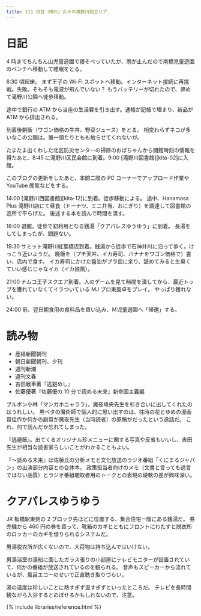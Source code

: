 ```yaml
---
title: 111 日目（晴れ）久々の滝野川西エリア
---
```


# 日記

4 時までちんちん山児童遊園で寝そべっていたが、雨が止んだので南橋児童遊園のベンチへ移動して睡眠をとる。

6:30 頃起床。
まず王子の Wi-Fi スポットへ移動。インターネット接続に再挑戦。失敗。そもそも電波が飛んでいない？
もうバッテリーが切れたので、諦めて滝野川公園へ徒歩移動。

途中で銀行の ATM から当座の生活費を引き出す。通帳が記帳で埋まり、新品が ATM から排出される。

到着後朝飯（ワゴン価格の牛丼、野菜ジュース）をとる。
相変わらずネコが多いなこの公園は。誰一頭たりともも触らせてくれないが。

たまたま出くわした北区防災センターの掃除のおばちゃんから開館時刻の情報を得たあと、8:45 に滝野川区民会館に到着。9:00 [滝野川図書館][kita-02]に入館。

このブログの更新をしたあと、本館二階の PC コーナーでアップロード作業や YouTube 閲覧などをする。

14:00 [滝野川西図書館][kita-12]に到着。徒歩移動による。
途中、Hanamasa Plus 滝野川店にて昼食（ドーナツ、ミニ弁当、おにぎり）を調達して図書館の近所で平らげた。
後述する本を読んで時間を潰す。

18:00 退館。徒歩で初利用となる銭湯「クアパレスゆうゆう」に到着。
長湯をしてしまったが、問題ない。

19:30 サミット滝野川紅葉橋店到着。銭湯から徒歩で石神井川に沿って歩く。けっこう近いようだ。
晩飯を（プチ天丼、イカ寿司、バナナをワゴン価格で）書い、店内で食す。
イカ寿司にかけた醤油がプラ皿に余り、舐めてみると生臭くていい感じじゃなイカ（イカ娘風）。

21:00 ナムコ王子スクエア到着。人のゲームを見て時間を潰してから、最近トップを獲れていなくてイラついている MJ プロ東風卓をプレイ。
やっぱり獲れない。

24:00 前、翌日朝食用の食料品を買い込み、Ｍ児童遊園へ「帰還」する。

# 読み物

* 産経新聞朝刊
* 朝日新聞朝刊、夕刊
* 週刊新潮
* 週刊文春
* 吉田戦車著『逃避めし』
* 佐藤優著『佐藤優の 10 分で読める未来』新帝国主義編

ブルボン小林「マンガホニャララ」。魔夜峰央先生を引き合いに出してくれたのはうれしい。
黒ベタの魔術師で個人的に思い出すのは、往時の花とゆめの漫画賞佳作か何かの副賞が魔夜先生（当時読者）の原稿がだったという逸話だ。
これ、何で読んだか忘れてしまった。

『逃避飯』。出てくるオリジナル珍メニューに関する写真や反省もいいし、吉田先生が相当な読書家らしいことがわかることもよい。

『～読める未来』は佐藤氏の分析メモと文化放送のラジオ番組「くにまるジャパン」の出演部分内容との合体本。
政策担当者向けのメモ（文書と言っても過言ではない品質）とラジオ番組聴取者用のトークとの表現の硬軟の差が興味深い。

# クアパレスゆうゆう

JR 板橋駅東側の 2 ブロック先ほどに位置する、集合住宅一階にある銭湯だ。
券売機から 460 円の券を買って、靴箱のカギとともにフロントにわたすと脱衣所のロッカーのカギを借りられるシステムだ。

男湯脱衣所が広くないので、大荷物は持ち込んではいけない。

男湯浴室の湯船に面したガラス張りの小部屋にテレビモニターが設置されていて、何かの番組が放送されているのを観られる。
音声もスピーカーから流れているが、風呂エコーのせいで正直聴き取りづらい。

湯の温度は珍しいことに熱すぎず温すぎずといったところだ。
テレビを長時間観ながら入浴するとのぼせるかもしれないので、注意。

{% include libraries/reference.html %}
